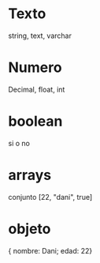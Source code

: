 # Texto

string, text, varchar

# Numero

Decimal, float, int

# boolean

si o no

# arrays

conjunto [22, "dani", true]

# objeto

{ nombre: Dani; edad: 22}   